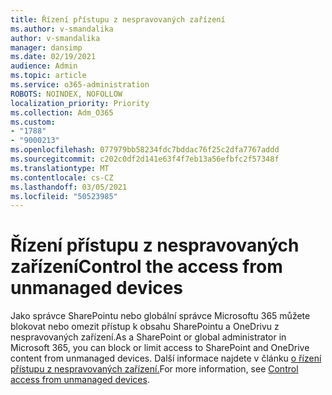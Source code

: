 ```yaml
---
title: Řízení přístupu z nespravovaných zařízení
ms.author: v-smandalika
author: v-smandalika
manager: dansimp
ms.date: 02/19/2021
audience: Admin
ms.topic: article
ms.service: o365-administration
ROBOTS: NOINDEX, NOFOLLOW
localization_priority: Priority
ms.collection: Adm_O365
ms.custom:
- "1788"
- "9000213"
ms.openlocfilehash: 077979bb58234fdc7bddac76f25c2dfa7767addd
ms.sourcegitcommit: c202c0df2d141e63f4f7eb13a56efbfc2f57348f
ms.translationtype: MT
ms.contentlocale: cs-CZ
ms.lasthandoff: 03/05/2021
ms.locfileid: "50523985"
---
```

# <a name="control-the-access-from-unmanaged-devices"></a><span data-ttu-id="3e8e4-102">Řízení přístupu z nespravovaných zařízení</span><span class="sxs-lookup"><span data-stu-id="3e8e4-102">Control the access from unmanaged devices</span></span>

<span data-ttu-id="3e8e4-103">Jako správce SharePointu nebo globální správce Microsoftu 365 můžete blokovat nebo omezit přístup k obsahu SharePointu a OneDrivu z nespravovaných zařízení.</span><span class="sxs-lookup"><span data-stu-id="3e8e4-103">As a SharePoint or global administrator in Microsoft 365, you can block or limit access to SharePoint and OneDrive content from unmanaged devices.</span></span> <span data-ttu-id="3e8e4-104">Další informace najdete v článku [o řízení přístupu z nespravovaných zařízení.](https://docs.microsoft.com/sharepoint/control-access-from-unmanaged-devices)</span><span class="sxs-lookup"><span data-stu-id="3e8e4-104">For more information, see [Control access from unmanaged devices](https://docs.microsoft.com/sharepoint/control-access-from-unmanaged-devices).</span></span>